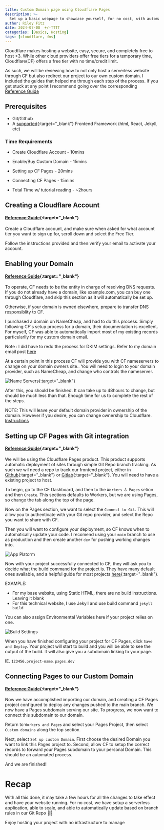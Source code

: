 ```yaml
---
title: Custom Domain page using Cloudflare Pages
description: >-
  Set up a basic webpage to showcase yourself, for no cost, with automatic deployments from branch management.
author: Riley Fitz
date: 2024-07-08  +/-TTTT
categories: [Basics, Hosting]
tags: [cloudflare, dns]
---
```


Cloudflare makes hosting a website, easy, secure, and completely free to host <3. While other cloud providers offer free tiers for a temporary time, Cloudflare(CF) offers a free tier with no time/credit limit.

As such, we will be reviewing how to not only host a serverless website through CF but also redirect our project to our own custom domain. I included the guides that helped me through each step of the process. If you get stuck at any point I recommend going over the corresponding [Reference Guide]()


## Prerequisites
- Git/Github
- A [supported](https://developers.cloudflare.com/pages/framework-guides/){:target="_blank"} Frontend Framework (html, React, Jekyll, etc)

### Time Requirements
- Create Cloudflare Account - 10mins
- Enable/Buy Custom Domain - 15mins
- Setting up CF Pages - 20mins
- Connecting CF Pages - 15mins

- Total Time w/ tutorial reading - ~2hours

## Creating a Cloudflare Account
#### [Reference Guide](https://developers.cloudflare.com/fundamentals/setup/account/create-account/){:target="_blank"}

Create a Cloudflare account, and make sure when asked for what account tier you want to sign up for, scroll down and select the Free Tier.

Follow the instructions provided and then verify your email to activate your account.


## Enabling your Domain
#### [Reference Guide](https://developers.cloudflare.com/dns/zone-setups/full-setup/setup/){:target="_blank"}

To operate, CF needs to be the entity in charge of resolving DNS requests. If you do not already have a domain, like example.com, you can buy one through Cloudflare, and skip this section as it will automatically be set up.

Otherwise, if your domain is owned elsewhere, prepare to transfer DNS responsiblity to CF. 

I purchased a domain on NameCheap, and had to do this process. Simply following CF's setup process for a domain, their documentation is excellent. For myself, CF was able to automatically import most of my existing records particularlly for my custom domain email.

Note
: I did have to redo the process for DKIM settings. Refer to my domain email post [here]() 


At a certain point in this process CF will provide you with CF nameservers to change on your domain owners site.. You will need to login to your domain provider, such as NameCheap, and change who controls the nameserver. 

![Name Servers](https://namecheap.simplekb.com/SiteContents/2-7C22D5236A4543EB827F3BD8936E153E/media/cloudflare_13.png){:target="_blank"}

After this, you should be finished. It can take up to 48hours to change, but should be much less than that. Enough time for us to complete the rest of the steps.

NOTE: This will leave your default domain provider in ownership of the domain. However if you desire, you can change ownership to Cloudflare. [Instructions](https://blog.cloudflare.com/a-step-by-step-guide-to-transferring-domains-to-cloudflare/)


## Setting up CF Pages with Git integration
#### [Reference Guide](https://developers.cloudflare.com/pages/get-started/git-integration/){:target="_blank"}

We will be using the Cloudflare Pages product. This product supports automatic deployment of sites through simple Git Repo branch tracking. As such we wil need a repo to track our frontend project, either in [Github](https://github.com){:target="_blank"} or [Gitlab](https://about.gitlab.com){:target="_blank"}. You will need to have a existing project to host. 

To begin, go to the CF Dashboard, and then to the `Workers & Pages` setion and then `Create`. This sections defaults to Workers, but we are using Pages, so change the tab along the top of the page.

Now on the Pages section, we want to select the `Connect to Git`. This will allow you to authenticate with your Git repo provider, and select the Repo you want to share with CF.

Then you will want to configure your deployment, so CF knows when to automatically update your code. I recomend using your `main` branch to use as production and then create another `dev` for pushing working changes into.

![App Platorm](https://developers.cloudflare.com/assets/configuration_hu774af8cdb2f7c56bb2e2fd9cf02dcb70_16909_984x349_resize_q75_box_3-22959921.png)

Now with your project successfully connected to CF, they will ask you to decide what the build command for the project is. They have many default ones available, and a helpful guide for most projects [here](https://developers.cloudflare.com/pages/configuration/build-configuration/){:target="_blank"}.

EXAMPLE: 
- For my base website, using Static HTML, there are no build instructions. Leaving it blank
- For this technical website, I use Jekyll and use build command `jekyll build`

You can also assign Environmental Variables here if your project relies on one.

![Build Settings](https://developers.cloudflare.com/assets/build-settings_hu1a07a3b466d16fdb4b0a086a60111221_31130_966x802_resize_q75_box_3-90892fe7.png)

When you have finished configuring your project for CF Pages, click `Save and Deploy`. Your project will start to build and you will be able to see the output of the build. It will also give you a subdomain linking to your page.

IE. `123456.project-name.pages.dev`

## Connecting Pages to our Custom Domain 
#### [Reference Guide](https://developers.cloudflare.com/pages/how-to/redirect-to-custom-domain/){:target="_blank"}


Now we have accomplished importing our domain, and creating a CF Pages project configured to deploy any changes pushed to the main branch. We now have a Pages subdomain serving our site. To progress, we now want to connect this subdomain to our domain.

Return to `Workers and Pages` and select your Pages Project, then select `Custom domains` along the top section. 

Next, select `Set up custom Domain`. First choose the desired Domain you want to link this Pages project to. Second, allow CF to setup the correct records to forward your Pages subdomain to your personal Domain. This should be an automated process.

And we are finished!

# Recap

With all this done, it may take a few hours for all the changes to take effect and have your website running. For no cost, we have setup a serverless application, able to scale, and able to automatically update based on branch rules in our Git Repo 🎉🎉

Enjoy hosting your project with no infrastructure to manage 
